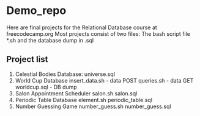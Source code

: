 # Demo_repo

Here are final projects for the Relational Database course at freecodecamp.org
Most projects consist of two files: The bash script file *.sh and the database dump in .sql

## Project list

1. Celestial Bodies Database:
      universe.sql
2. World Cup Database
      insert_data.sh - data POST
      queries.sh - data GET
      worldcup.sql - DB dump
3. Salon Appointment Scheduler
   salon.sh
   salon.sql
4. Periodic Table Database
   element.sh
   periodic_table.sql
5. Number Guessing Game
   number_guess.sh
   number_guess.sql
